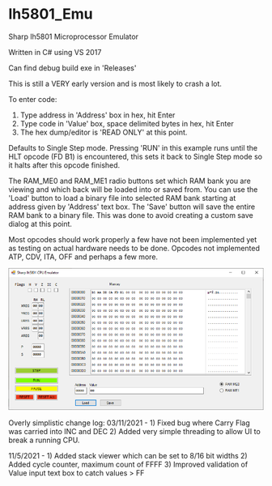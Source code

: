 # lh5801_Emu

Sharp lh5801 Microprocessor Emulator  

Written in C# using VS 2017

Can find debug build exe in 'Releases'

This is still a VERY early version and is most likely to crash a lot.

To enter code:

1) Type address in 'Address' box in hex, hit Enter
2) Type code in 'Value' box, space delimited bytes in hex, hit Enter
3) The hex dump/editor is 'READ ONLY' at this point.

Defaults to Single Step mode. Pressing 'RUN' in this example runs until
the HLT opcode (FD B1) is encountered, this sets it back to Single Step mode
so it halts after this opcode finished.

The RAM_ME0 and RAM_ME1 radio buttons set which RAM bank you are viewing
and which back will be loaded into or saved from. You can use the 'Load'
button to load a binary file into selected RAM bank starting at address
given by 'Address' text box. The 'Save' button will save the entire RAM
bank to a binary file. This was done to avoid creating a custom save
dialog at this point.

Most opcodes should work properly a few have not been implemented yet
as testing on actual hardware needs to be done. Opcodes not implemented
ATP, CDV, ITA, OFF and perhaps a few more.

![Prerelease UI](/Images/lh5801_Emu_01.png)

Overly simplistic change log:
03/11/2021 - 1) Fixed bug where Carry Flag was carried into INC and DEC
             2) Added very simple threading to allow UI to break a running CPU.
             
11/5/2021  - 1) Added stack viewer which can be set to 8/16 bit widths
             2) Added cycle counter, maximum count of FFFF
             3) Improved validation of Value input text box to catch values > FF